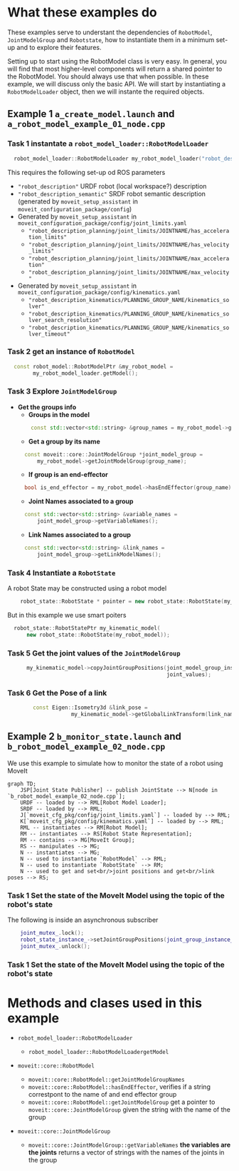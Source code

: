# What these examples do
These examples serve to understant the dependencies of `RobotModel`, `JointModelGroup` and `Robotstate`, how to instantiate them in a minimum set-up and to explore their features.

Setting up to start using the RobotModel class is very easy.
In general, you will find that most higher-level components will return a shared pointer to the RobotModel.
You should always use that when possible.
In these example, we will discuss only the basic API.
We will start by instantiating a `RobotModelLoader` object, then we will instante the required objects.

## Example 1 `a_create_model.launch` and `a_robot_model_example_01_node.cpp`
### Task 1 instantate a `robot_model_loader::RobotModelLoader`

```C++
  robot_model_loader::RobotModelLoader my_robot_model_loader("robot_description");
```
This requires the following set-up od ROS parameters
- `"robot_description"` URDF robot (local workspace?) description
- `"robot_description_semantic"` SRDF robot semantic description (generated by `moveit_setup_assistant` in `moveit_configuration_package/config`)
- Generated  by `moveit_setup_assistant` in `moveit_configuration_package/config/joint_limits.yaml`
    - `"robot_description_planning/joint_limits/JOINTNAME/has_acceleration_limits"` 
    - `"robot_description_planning/joint_limits/JOINTNAME/has_velocity_limits"`
    - `"robot_description_planning/joint_limits/JOINTNAME/max_acceleration"`
    - `"robot_description_planning/joint_limits/JOINTNAME/max_velocity"`
- Generated  by `moveit_setup_assistant` in `moveit_configuration_package/config/kinematics.yaml`
    - `"robot_description_kinematics/PLANNING_GROUP_NAME/kinematics_solver"`
    - `"robot_description_kinematics/PLANNING_GROUP_NAME/kinematics_solver_search_resolution"`
    - `"robot_description_kinematics/PLANNING_GROUP_NAME/kinematics_solver_timeout"`

### Task 2 get an instance of `RobotModel` 
```C++
  const robot_model::RobotModelPtr &my_robot_model =
        my_robot_model_loader.getModel();
```

### Task 3 Explore `JointModelGroup` 
- **Get the groups info**
    - **Groups in the model**
    ```C++
        const std::vector<std::string> &group_names = my_robot_model->getJointModelGroupNames();
    ```
    - **Get a group by its name**
    ```C++
      const moveit::core::JointModelGroup *joint_model_group =
          my_robot_model->getJointModelGroup(group_name);
    ```
    - **If group is an end-effector**
    ```C++
      bool is_end_effector = my_robot_model->hasEndEffector(group_name);
    ```
    - **Joint Names associated to a group**
    ```C++
      const std::vector<std::string> &variable_names =
          joint_model_group->getVariableNames();
    ```
    - **Link Names associated to a group**
    ```C++
      const std::vector<std::string> &link_names =
          joint_model_group->getLinkModelNames();
    ```
### Task 4 Instantiate a `RobotState`

A robot State may be constructed using a robot model
```C++
    robot_state::RobotState * pointer = new robot_state::RobotState(my_robot_model)
```
But in this example we use smart poiters
```C++
  robot_state::RobotStatePtr my_kinematic_model(
      new robot_state::RobotState(my_robot_model));
```

### Task 5 Get the joint values of the `JointModelGroup`
```C++
      my_kinematic_model->copyJointGroupPositions(joint_model_group_instance,
                                                  joint_values);
```

### Task 6 Get the Pose of a link
```C++
        const Eigen::Isometry3d &link_pose =
                    my_kinematic_model->getGlobalLinkTransform(link_name_string);
```
## Example 2 `b_monitor_state.launch` and `b_robot_model_example_02_node.cpp`

We use this example to simulate how to monitor the state of a robot using MoveIt
```mermaid
graph TD;
    JSP[Joint State Publisher] -- publish JointState --> N[node in `b_robot_model_example_02_node.cpp`];
    URDF -- loaded by --> RML[Robot Model Loader];
    SRDF -- loaded by --> RML;
    J[`moveit_cfg_pkg/config/joint_limits.yaml`] -- loaded by --> RML;
    K[`moveit_cfg_pkg/config/kinematics.yaml`] -- loaded by --> RML;
    RML -- instantiates --> RM[Robot Model];
    RM -- instantiates --> RS[Robot State Representation];
    RM -- contains --> MG[MoveIt Group];
    RS -- manipulates --> MG;
    N -- instantiates --> MG;
    N -- used to instantiate `RobotModel` --> RML;
    N -- used to instantiate `RobotState` --> RM;
    N -- used to get and set<br/>joint positions and get<br/>link poses --> RS;
```

### Task 1 Set the state of the MoveIt Model using the topic of the robot's state
The following is inside an asynchronous subscriber
```C++
    joint_mutex_.lock();
    robot_state_instance_->setJointGroupPositions(joint_group_instance_, _joint_sate_message->position);
    joint_mutex_.unlock();
```
### Task 1 Set the state of the MoveIt Model using the topic of the robot's state

# Methods and clases used in this example
- `robot_model_loader::RobotModelLoader`
    - `robot_model_loader::RobotModelLoadergetModel`
- `moveit::core::RobotModel`
    - `moveit::core::RobotModel::getJointModelGroupNames`
    - `moveit::core::RobotModel::hasEndEffector`, verifies if a string correstpont to the name of and end effector group
    - `moveit::core::RobotModel::getJointModelGroup` get a pointer to `moveit::core::JointModelGroup` given the string with the name of the group

- `moveit::core::JointModelGroup`
    - `moveit::core::JointModelGroup::getVariableNames` **the variables are the joints** returns a vector of strings with the names of the joints in the group

